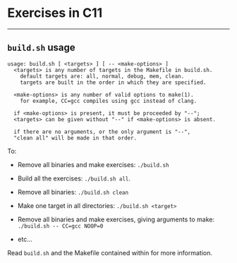 # Exercises in C11

---

## `build.sh` usage

```
usage: build.sh [ <targets> ] [ -- <make-options> ]
  <targets> is any number of targets in the Makefile in build.sh.
    default targets are: all, normal, debug, mem, clean.
    targets are built in the order in which they are specified.

  <make-options> is any number of valid options to make(1).
    for example, CC=gcc compiles using gcc instead of clang.

  if <make-options> is present, it must be proceeded by "--";
  <targets> can be given without "--" if <make-options> is absent.

  if there are no arguments, or the only argument is "--",
  "clean all" will be made in that order.
```

To:

* Remove all binaries and make exercises: `./build.sh`

* Build all the exercises: `./build.sh all`.

* Remove all binaries: `./build.sh clean`

* Make one target in all directories: `./build.sh <target>`


* Remove all binaries and make exercises, giving arguments to make: `./build.sh -- CC=gcc NOOP=0`
* etc...

Read `build.sh` and the Makefile contained within for more information.
